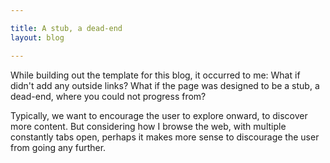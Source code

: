 ```yaml
---

title: A stub, a dead-end
layout: blog

---
```


While building out the template for this blog, it occurred to me: What if didn't add any outside links? What if the page was designed to be a stub, a dead-end, where you could not progress from?

Typically, we want to encourage the user to explore onward, to discover more content. But considering how I browse the web, with multiple constantly tabs open, perhaps it makes more sense to discourage the user from going any further.